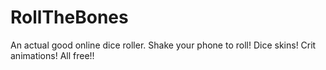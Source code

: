 # RollTheBones
An actual good online dice roller. Shake your phone to roll! Dice skins! Crit animations! All free!!
